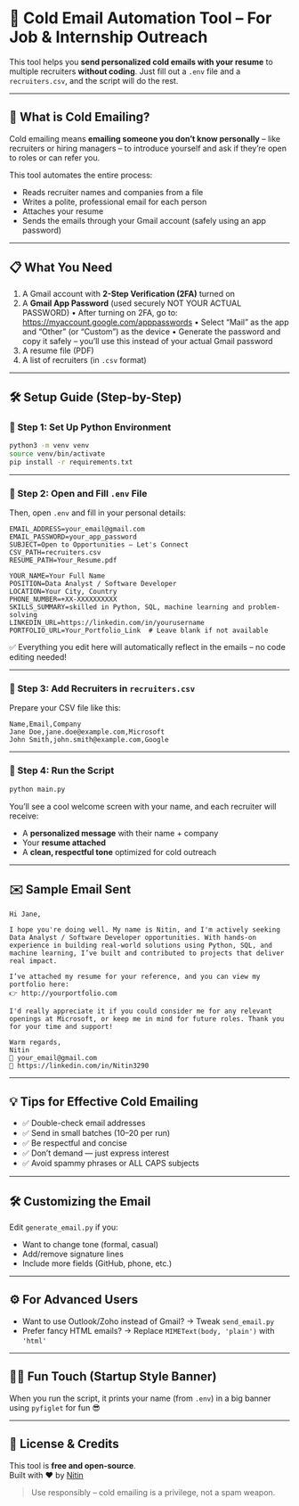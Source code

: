# 💌 Cold Email Automation Tool – For Job & Internship Outreach

This tool helps you **send personalized cold emails with your resume** to multiple recruiters **without coding**. Just fill out a `.env` file and a `recruiters.csv`, and the script will do the rest.

---

## 🧠 What is Cold Emailing?

Cold emailing means **emailing someone you don’t know personally** – like recruiters or hiring managers – to introduce yourself and ask if they’re open to roles or can refer you.

This tool automates the entire process:

- Reads recruiter names and companies from a file
- Writes a polite, professional email for each person
- Attaches your resume
- Sends the emails through your Gmail account (safely using an app password)

---

## 📋 What You Need

1. A Gmail account with **2-Step Verification (2FA)** turned on
2. A **Gmail App Password** (used securely NOT YOUR ACTUAL PASSWORD)
   • After turning on 2FA, go to: https://myaccount.google.com/apppasswords
   • Select “Mail” as the app and “Other” (or “Custom”) as the device
   • Generate the password and copy it safely – you’ll use this instead of your actual Gmail password
3. A resume file (PDF)
4. A list of recruiters (in `.csv` format)

---

## 🛠 Setup Guide (Step-by-Step)

### 🐍 Step 1: Set Up Python Environment

```bash
python3 -m venv venv
source venv/bin/activate
pip install -r requirements.txt
```

---

### 🔐 Step 2: Open and Fill `.env` File

Then, open `.env` and fill in your personal details:

```env
EMAIL_ADDRESS=your_email@gmail.com
EMAIL_PASSWORD=your_app_password
SUBJECT=Open to Opportunities – Let's Connect
CSV_PATH=recruiters.csv
RESUME_PATH=Your_Resume.pdf

YOUR_NAME=Your Full Name
POSITION=Data Analyst / Software Developer
LOCATION=Your City, Country
PHONE_NUMBER=+XX-XXXXXXXXXX
SKILLS_SUMMARY=skilled in Python, SQL, machine learning and problem-solving
LINKEDIN_URL=https://linkedin.com/in/yourusername
PORTFOLIO_URL=Your_Portfolio_Link  # Leave blank if not available
```

✅ Everything you edit here will automatically reflect in the emails – no code editing needed!

---

### 📄 Step 3: Add Recruiters in `recruiters.csv`

Prepare your CSV file like this:

```csv
Name,Email,Company
Jane Doe,jane.doe@example.com,Microsoft
John Smith,john.smith@example.com,Google
```

---

### 🚀 Step 4: Run the Script

```bash
python main.py
```

You’ll see a cool welcome screen with your name, and each recruiter will receive:

- A **personalized message** with their name + company
- Your **resume attached**
- A **clean, respectful tone** optimized for cold outreach

---

## ✉️ Sample Email Sent

```
Hi Jane,

I hope you're doing well. My name is Nitin, and I'm actively seeking Data Analyst / Software Developer opportunities. With hands-on experience in building real-world solutions using Python, SQL, and machine learning, I’ve built and contributed to projects that deliver real impact.

I’ve attached my resume for your reference, and you can view my portfolio here:
👉 http://yourportfolio.com

I'd really appreciate it if you could consider me for any relevant openings at Microsoft, or keep me in mind for future roles. Thank you for your time and support!

Warm regards,
Nitin
📧 your_email@gmail.com
🔗 https://linkedin.com/in/Nitin3290
```

---

## 💡 Tips for Effective Cold Emailing

- ✅ Double-check email addresses
- ✅ Send in small batches (10–20 per run)
- ✅ Be respectful and concise
- ✅ Don’t demand — just express interest
- ✅ Avoid spammy phrases or ALL CAPS subjects

---

## 🛠 Customizing the Email

Edit `generate_email.py` if you:

- Want to change tone (formal, casual)
- Add/remove signature lines
- Include more fields (GitHub, phone, etc.)

---

## ⚙️ For Advanced Users

- Want to use Outlook/Zoho instead of Gmail? → Tweak `send_email.py`
- Prefer fancy HTML emails? → Replace `MIMEText(body, 'plain')` with `'html'`

---

## 👨‍💻 Fun Touch (Startup Style Banner)

When you run the script, it prints your name (from `.env`) in a big banner using `pyfiglet` for fun 😎

---

## 📄 License & Credits

This tool is **free and open-source**.  
Built with ❤️ by [Nitin](https://github.com/Nitin3290)

> Use responsibly – cold emailing is a privilege, not a spam weapon.
